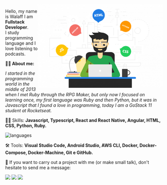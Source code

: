 <img src="./assets/fullstack.png" min-width="400px" max-width="400px" width="400px" align="right" alt="Full-Stack Development">

<p align="left"> 
  Hello, my name is Walaff I am <strong>Fullstack Developer</strong>.<br>
  I study programming language and I love listening to podcasts.
</p>

<p align="left">
  <b>
  🙋‍♂️ About me:
  </b>
<p>

<p align="left"> 
  <i> I started in the programming world in the middle of 2013 when I met Ruby through the RPG Maker, but only now I focused on learning once, my first language was Ruby and then Python, but it was in Javascript that I found a love in programming, today I am a GoStack 11 student at Rocketseat.</i>
</p>


<p align="left">
  👨‍🔧 Skills: <strong>Javascript, Typescript, React and React Native, Angular, HTML, CSS, Python, Ruby.</strong>
</p>

![languages](https://github-readme-stats.vercel.app/api/top-langs/?username=lncitador&hide=scss&layout=compact&theme=tokyonight)

<p align="left">
  🛠 Tools: <strong>Visual Studio Code, Android Studio, AWS CLI, Docker, Docker-Compose, Docker-Machine, Git e GitHub.</strong>
</p>

<p align="left">
  📩 If you want to carry out a project with me (or make small talk), don't hesitate to send me a message:
</p>

<p align="left">
  <a href="https://www.instagram.com/lncitador/" alt="Instagram">
  <img src="https://img.shields.io/badge/-Instagram-DF0174?style=for-the-badge&logo=instagram&logoColor=white&link=https://www.instagram.com/lncitador/"/></a>
  
  <a href="https://www.linkedin.com/in/lncitador" alt="Linkedin">
  <img src="https://img.shields.io/badge/-Linkedin-0e76a8?style=for-the-badge&logo=Linkedin&logoColor=white&link=https://www.linkedin.com/in/lncitador" /></a>

  <a href="https://www.facebook.com/lncitador/" alt="Facebook">
  <img src="https://img.shields.io/badge/-Facebook-3b5998?style=for-the-badge&logo=facebook&logoColor=white&link=https://www.facebook.com/lncitador/"/></a>
</p>  
